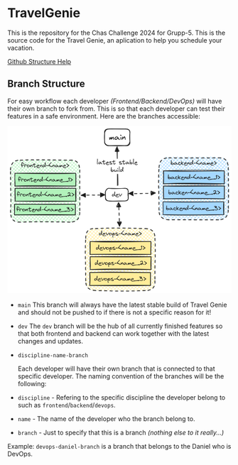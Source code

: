 # TravelGenie
This is the repository for the Chas Challenge 2024 for Grupp-5. This is the source code for the Travel Genie, an aplication to help you schedule your vacation.

[Github Structure Help](/documentation/github.md)

## Branch Structure
For easy workflow each developer *(Frontend/Backend/DevOps)* will have their own branch to fork from. This is so that each developer can test their features in a safe environment. Here are the branches accessible:

![image if branch structure](github-media/branch-structure.png)

- `main`
  This branch will always have the latest stable build of Travel Genie and should not be pushed to if there is not a specific reason for it!

- `dev`
  The `dev` branch will be the hub of all currently finished features so that both frontend and backend can work together with the latest changes and updates.

- `discipline-name-branch`
  
  Each developer will have their own branch that is connected to that specific developer. The naming convention of the branches will be the following:
- `discipline` - Refering to the specific discipline the developer belong to such as `frontend`/`backend`/`devops`.
- `name` - The name of the developer who the branch belong to.
- `branch` - Just to specify that this is a branch *(nothing else to it really...)*

Example: `devops-daniel-branch` is a branch that belongs to the Daniel who is DevOps.
